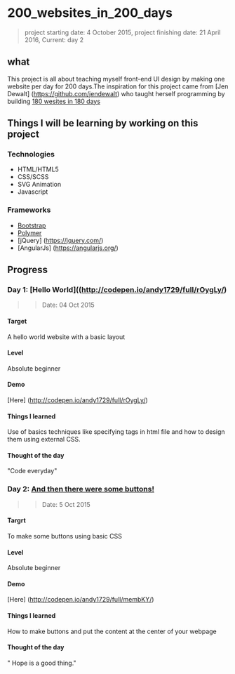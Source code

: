 # 200_websites_in_200_days
> project starting date: 4 October 2015, project finishing date: 21 April 2016, Current: day 2

## what

This project is all about teaching myself front-end UI design by making one website per day for 200 days.The inspiration for this project came from [Jen Dewalt] (https://github.com/jendewalt) who taught herself programming by building [180 wesites in 180 days](http://jenniferdewalt.com/)

## Things I will be learning by working on this project

### Technologies

- HTML/HTML5
- CSS/SCSS
- SVG Animation
- Javascript

### Frameworks

- [Bootstrap](http://getbootstrap.com/)
- [Polymer](https://www.polymer-project.org/0.5/)
- [jQuery] (https://jquery.com/)
- [AngularJs] (https://angularjs.org/)

## Progress

### Day 1: [Hello World]((http://codepen.io/andy1729/full/rOygLy/)
>> Date: 04 Oct 2015

#### Target
  A hello world website with a basic layout

#### Level
  Absolute beginner

#### Demo
  [Here] (http://codepen.io/andy1729/full/rOygLy/)

#### Things I learned
  Use of basics techniques like specifying tags in html file and how to design them using external CSS.

#### Thought of the day
  "Code everyday"

### Day 2: [And then there were some buttons!](http://codepen.io/andy1729/full/membKY/)
>> Date: 5 Oct 2015

#### Targrt
   To make some buttons using basic CSS

#### Level
   Absolute beginner

#### Demo
   [Here] (http://codepen.io/andy1729/full/membKY/)

#### Things I learned
   How to make buttons and put the content at the center of your webpage

#### Thought of the day
  " Hope is a good thing."
